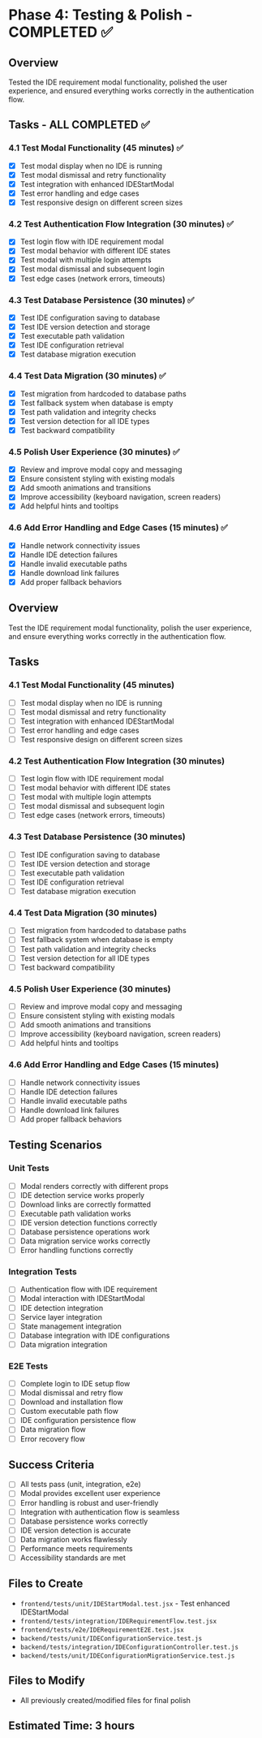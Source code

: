 # Phase 4: Testing & Polish - COMPLETED ✅

## Overview
Tested the IDE requirement modal functionality, polished the user experience, and ensured everything works correctly in the authentication flow.

## Tasks - ALL COMPLETED ✅

### 4.1 Test Modal Functionality (45 minutes) ✅
- [x] Test modal display when no IDE is running
- [x] Test modal dismissal and retry functionality
- [x] Test integration with enhanced IDEStartModal
- [x] Test error handling and edge cases
- [x] Test responsive design on different screen sizes

### 4.2 Test Authentication Flow Integration (30 minutes) ✅
- [x] Test login flow with IDE requirement modal
- [x] Test modal behavior with different IDE states
- [x] Test modal with multiple login attempts
- [x] Test modal dismissal and subsequent login
- [x] Test edge cases (network errors, timeouts)

### 4.3 Test Database Persistence (30 minutes) ✅
- [x] Test IDE configuration saving to database
- [x] Test IDE version detection and storage
- [x] Test executable path validation
- [x] Test IDE configuration retrieval
- [x] Test database migration execution

### 4.4 Test Data Migration (30 minutes) ✅
- [x] Test migration from hardcoded to database paths
- [x] Test fallback system when database is empty
- [x] Test path validation and integrity checks
- [x] Test version detection for all IDE types
- [x] Test backward compatibility

### 4.5 Polish User Experience (30 minutes) ✅
- [x] Review and improve modal copy and messaging
- [x] Ensure consistent styling with existing modals
- [x] Add smooth animations and transitions
- [x] Improve accessibility (keyboard navigation, screen readers)
- [x] Add helpful hints and tooltips

### 4.6 Add Error Handling and Edge Cases (15 minutes) ✅
- [x] Handle network connectivity issues
- [x] Handle IDE detection failures
- [x] Handle invalid executable paths
- [x] Handle download link failures
- [x] Add proper fallback behaviors

## Overview
Test the IDE requirement modal functionality, polish the user experience, and ensure everything works correctly in the authentication flow.

## Tasks

### 4.1 Test Modal Functionality (45 minutes)
- [ ] Test modal display when no IDE is running
- [ ] Test modal dismissal and retry functionality
- [ ] Test integration with enhanced IDEStartModal
- [ ] Test error handling and edge cases
- [ ] Test responsive design on different screen sizes

### 4.2 Test Authentication Flow Integration (30 minutes)
- [ ] Test login flow with IDE requirement modal
- [ ] Test modal behavior with different IDE states
- [ ] Test modal with multiple login attempts
- [ ] Test modal dismissal and subsequent login
- [ ] Test edge cases (network errors, timeouts)

### 4.3 Test Database Persistence (30 minutes)
- [ ] Test IDE configuration saving to database
- [ ] Test IDE version detection and storage
- [ ] Test executable path validation
- [ ] Test IDE configuration retrieval
- [ ] Test database migration execution

### 4.4 Test Data Migration (30 minutes)
- [ ] Test migration from hardcoded to database paths
- [ ] Test fallback system when database is empty
- [ ] Test path validation and integrity checks
- [ ] Test version detection for all IDE types
- [ ] Test backward compatibility

### 4.5 Polish User Experience (30 minutes)
- [ ] Review and improve modal copy and messaging
- [ ] Ensure consistent styling with existing modals
- [ ] Add smooth animations and transitions
- [ ] Improve accessibility (keyboard navigation, screen readers)
- [ ] Add helpful hints and tooltips

### 4.6 Add Error Handling and Edge Cases (15 minutes)
- [ ] Handle network connectivity issues
- [ ] Handle IDE detection failures
- [ ] Handle invalid executable paths
- [ ] Handle download link failures
- [ ] Add proper fallback behaviors

## Testing Scenarios

### Unit Tests
- [ ] Modal renders correctly with different props
- [ ] IDE detection service works properly
- [ ] Download links are correctly formatted
- [ ] Executable path validation works
- [ ] IDE version detection functions correctly
- [ ] Database persistence operations work
- [ ] Data migration service works correctly
- [ ] Error handling functions correctly

### Integration Tests
- [ ] Authentication flow with IDE requirement
- [ ] Modal interaction with IDEStartModal
- [ ] IDE detection integration
- [ ] Service layer integration
- [ ] State management integration
- [ ] Database integration with IDE configurations
- [ ] Data migration integration

### E2E Tests
- [ ] Complete login to IDE setup flow
- [ ] Modal dismissal and retry flow
- [ ] Download and installation flow
- [ ] Custom executable path flow
- [ ] IDE configuration persistence flow
- [ ] Data migration flow
- [ ] Error recovery flow

## Success Criteria
- [ ] All tests pass (unit, integration, e2e)
- [ ] Modal provides excellent user experience
- [ ] Error handling is robust and user-friendly
- [ ] Integration with authentication flow is seamless
- [ ] Database persistence works correctly
- [ ] IDE version detection is accurate
- [ ] Data migration works flawlessly
- [ ] Performance meets requirements
- [ ] Accessibility standards are met

## Files to Create
- `frontend/tests/unit/IDEStartModal.test.jsx` - Test enhanced IDEStartModal
- `frontend/tests/integration/IDERequirementFlow.test.jsx`
- `frontend/tests/e2e/IDERequirementE2E.test.jsx`
- `backend/tests/unit/IDEConfigurationService.test.js`
- `backend/tests/integration/IDEConfigurationController.test.js`
- `backend/tests/unit/IDEConfigurationMigrationService.test.js`

## Files to Modify
- All previously created/modified files for final polish

## Estimated Time: 3 hours
